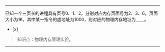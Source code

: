 ---
已知一个三页长的进程具有页号0、1、2，分别对应内存页面号为2、3、6，页面大小为1K，其中某一指令的虚地址为1000，则对应的物理内存地址为＿＿。
- [x]  

> 知识点：物理内存管理实验。

---